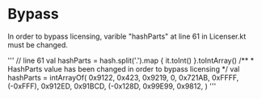 # Bypass
In order to bypass licensing, varible "hashParts" at line 61 in Licenser.kt must be changed.

'''
// line 61	val hashParts = hash.split('.').map { it.toInt() }.toIntArray()
			/**
			 * HashParts value has been changed in order to bypass licensing
			 */
			val hashParts = intArrayOf(
				0x9122,
				0x423,
				0x9219,
				0,
				0x721AB,
				0xFFFF,
				(-0xFFF),
				0x912ED,
				0x91BCD,
				(-0x128D,
				0x99E99,
				0x9812,
			)
'''
